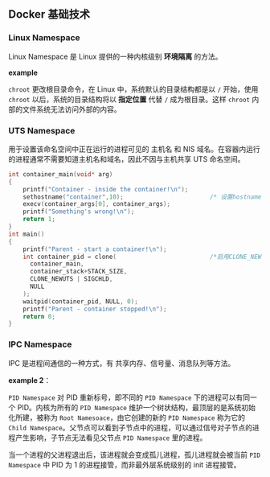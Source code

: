 ## Docker 基础技术

### Linux Namespace

Linux Namespace 是 Linux 提供的一种内核级别 **环境隔离** 的方法。

**example**

`chroot` 更改根目录命令，在 Linux 中，系统默认的目录结构都是以 `/` 开始，使用 `chroot` 以后，系统的目录结构将以 **指定位置** 代替 `/` 成为根目录。这样 `chroot` 内部的文件系统无法访问外部的内容。

### UTS Namespace

用于设置该命名空间中正在运行的进程可见的 主机名 和 NIS 域名。在容器内运行的进程通常不需要知道主机名和域名，因此不因与主机共享 UTS 命名空间。

```c++
int container_main(void* arg)
{
    printf("Container - inside the container!\n");
    sethostname("container",10);                        /* 设置hostname */
    execv(container_args[0], container_args);
    printf("Something's wrong!\n");
    return 1;
}
int main()
{
    printf("Parent - start a container!\n");
    int container_pid = clone(                          /*启用CLONE_NEWUTS Namespace隔离 */
      container_main,
      container_stack+STACK_SIZE, 
      CLONE_NEWUTS | SIGCHLD, 
      NULL
    );              
    waitpid(container_pid, NULL, 0);
    printf("Parent - container stopped!\n");
    return 0;
}
```

### IPC Namespace

IPC 是进程间通信的一种方式，有 共享内存、信号量、消息队列等方法。







**example 2**：

`PID Namespace` 对 PID 重新标号，即不同的 `PID Namespace` 下的进程可以有同一个 PID。内核为所有的 `PID Namespace` 维护一个树状结构，最顶层的是系统初始化所建，被称为 `Root Namesoace`，由它创建的新的 `PID Namespace` 称为它的 `Child Namespace`。父节点可以看到子节点中的进程，可以通过信号对子节点的进程产生影响，子节点无法看见父节点 `PID Namespace` 里的进程。

当一个进程的父进程退出后，该进程就会变成孤儿进程，孤儿进程就会被当前 `PID Namespace` 中 PID 为 1 的进程接管，而非最外层系统级别的 init 进程接管。



